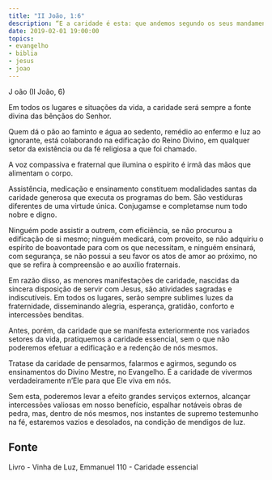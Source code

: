 ```yaml
---
title: "II João, 1:6"
description: “E a caridade é esta: que andemos segundo os seus mandamentos. Este é o mandamento, como já desde o principio ouvistes; que andeis nele.”
date: 2019-02-01 19:00:00
topics: 
- evangelho
- biblia
- jesus
- joao
---
```


J oão (II João, 6)

Em todos os lugares e situações da vida, a caridade será sempre a fonte
divina das bênçãos do Senhor.

Quem dá o pão ao faminto e água ao sedento, remédio ao enfermo e luz ao
ignorante, está colaborando na edificação do Reino Divino, em qualquer setor da
existência ou da fé religiosa a que foi chamado.

A voz compassiva e fraternal que ilumina o espírito é irmã das mãos que
alimentam o corpo.

Assistência, medicação e ensinamento constituem modalidades santas da
caridade generosa que executa os programas do bem. São vestiduras diferentes de
uma virtude única. Conjugam­se e completam­se num todo nobre e digno.

Ninguém pode assistir a outrem, com eficiência, se não procurou a
edificação de si mesmo; ninguém medicará, com proveito, se não adquiriu o espírito
de boa­vontade para com os que necessitam, e ninguém ensinará, com segurança, se
não possui a seu favor os atos de amor ao próximo, no que se refira à compreensão e
ao auxílio fraternais.

Em razão disso, as menores manifestações de caridade, nascidas da sincera
disposição de servir com Jesus, são atividades sagradas e indiscutíveis. Em todos os
lugares, serão sempre sublimes luzes da fraternidade, disseminando alegria,
esperança, gratidão, conforto e intercessões benditas.

Antes, porém, da caridade que se manifesta exteriormente nos variados
setores da vida, pratiquemos a caridade essencial, sem o que não poderemos efetuar
a edificação e a redenção de nós mesmos.

Trata­se da caridade de pensarmos, falarmos e agirmos, segundo os
ensinamentos do Divino Mestre, no Evangelho. É a caridade de vivermos
verdadeiramente n’Ele para que Ele viva em nós.

Sem esta, poderemos levar a efeito grandes serviços externos, alcançar
intercessões valiosas em nosso benefício, espalhar notáveis obras de pedra, mas,
dentro de nós mesmos, nos instantes de supremo testemunho na fé, estaremos vazios
e desolados, na condição de mendigos de luz.


## Fonte
Livro - Vinha de Luz, Emmanuel
110 - Caridade essencial
